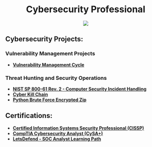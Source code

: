 <h1 align="center">Cybersecurity Professional</h1>
<div align="center">
    <a href="https://www.linkedin.com/in/jq589/"><img src="https://img.shields.io/badge/-LinkedIn-0072b1?&style=for-the-badge&logo=linkedin&logoColor=white" /></a>
</div>

<h2>Cybersecurity Projects:</h2>

### Vulnerability Management Projects

- **[Vulnerability Management Cycle]()**

### Threat Hunting and Security Operations

- **[NIST SP 800-61 Rev. 2 - Computer Security Incident Handling](https://github.com/TravelingGithub/PICERL-Incident-Handling-Process)**
- **[Cyber Kill Chain](https://github.com/TravelingGithub/Cyber-Kill-Chain-and-EDR)**
- **[Python Brute Force Encrypted Zip](https://github.com/TravelingGithub/Python-Brute-Force-Encrypted-Zip)**

<h2>Certifications:</h2>

- **[Certified Information Systems Security Professional (CISSP)](https://www.credly.com/badges/f6e1e9de-d30a-4f21-b17c-f754e0471c7d/linked_in_profile)**
- **[CompTIA Cybersecurity Analyst (CySA+)](https://www.credly.com/badges/ad4b71ae-2d51-466d-a1ea-40fc5369f3d1/public_url)**
- **[LetsDefend - SOC Analyst Learning Path](https://app.letsdefend.io/certificate/show/fc52469d-aa4c-4b9d-bf0f-68bcbe4f584c)**
